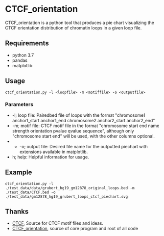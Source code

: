 # CTCF_orientation

CTCF_orientation is a python tool that produces a pie chart visualizing the CTCF orientation distribution of chromatin loops in a given loop file. 

## Requirements

- python 3.7
- pandas 
- matplotlib


## Usage

```{bash echo=FALSE}
ctcf_orientation.py -l <loopfile> -m <motiffile> -o <outputfile>
```
### Parameters

- -l; loop file: Pairedbed file of loops with the format "chromosome1 anchor1_start anchor1_end chromosome2 anchor2_start anchor2_end"
- -m; motif file: CTCF motif file in the format "chromosome start end name strength orientation pvalue qvalue sequence", although only "chromosome start end" will be used, with the other columns optional. 
- - -o; output file: Desired file name for the outputted piechart with extensions available in matplotlib.
- h; help: Helpful information for usage. 

## Example 

```{bash echo=FALSE}
ctcf_orientation.py -l ./test_data/data/grubert_hg19_gm12878_original_loops.bed -m ./test_data/CTCF.bed -o ./test_data/gm12878_hg19_grubert_loops_ctcf_piechart.svg
```

## Thanks 
- [CTCF](https://github.com/mdozmorov/CTCF), Source for CTCF motif files and ideas. 
- [CTCF_orientation](https://github.com/magmarshh/CTCF_orientation), source of core program and root of all code






